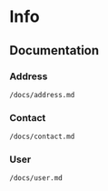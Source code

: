 # Info

## Documentation

### Address
```
/docs/address.md
```

### Contact
```
/docs/contact.md
```

### User
```
/docs/user.md
```